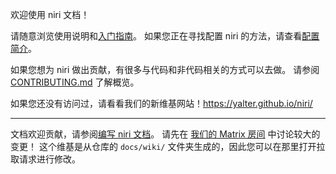 欢迎使用 niri 文档！

请随意浏览使用说明和[入门指南](./Getting-Started.md)。
如果您正在寻找配置 niri 的方法，请查看[配置简介](./Configuration:-Introduction.md)。

如果您想为 niri 做出贡献，有很多与代码和非代码相关的方式可以去做。
请参阅 [CONTRIBUTING.md](https://github.com/YaLTeR/niri/blob/main/CONTRIBUTING.md) 了解概览。

如果您还没有访问过，请看看我们的新维基网站！https://yalter.github.io/niri/

---

文档欢迎贡献，请参阅[编写 niri 文档](./Development:-Documenting-niri.md)。
请先在 [我们的 Matrix 房间](https://matrix.to/#/#niri:matrix.org) 中讨论较大的变更！
这个维基是从仓库的 `docs/wiki/` 文件夹生成的，因此您可以在那里打开拉取请求进行修改。